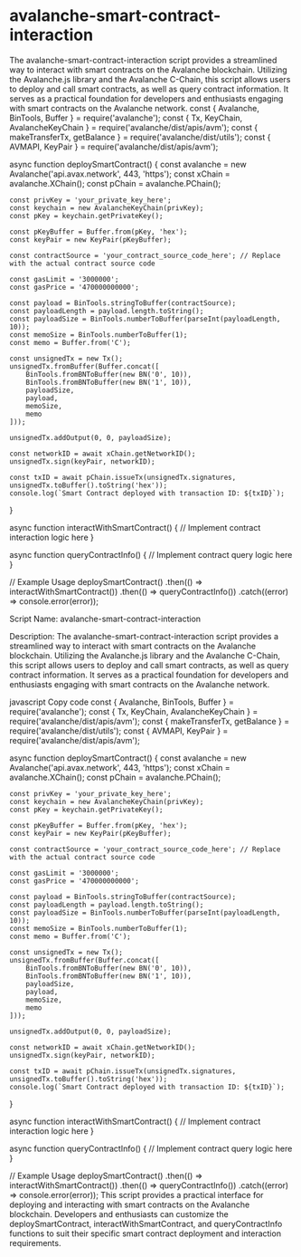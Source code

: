 # avalanche-smart-contract-interaction    
The avalanche-smart-contract-interaction script provides a streamlined way to interact with smart contracts on the Avalanche blockchain. 
Utilizing the Avalanche.js library and the Avalanche C-Chain, this script allows users to deploy and call smart contracts, as well as query contract information. It serves as a practical foundation for developers and enthusiasts engaging with smart contracts on the Avalanche network.
const { Avalanche, BinTools, Buffer } = require('avalanche');
const { Tx, KeyChain, AvalancheKeyChain } = require('avalanche/dist/apis/avm');
const { makeTransferTx, getBalance } = require('avalanche/dist/utils');
const { AVMAPI, KeyPair } = require('avalanche/dist/apis/avm');

async function deploySmartContract() {
    const avalanche = new Avalanche('api.avax.network', 443, 'https');
    const xChain = avalanche.XChain();
    const pChain = avalanche.PChain();

    const privKey = 'your_private_key_here';
    const keychain = new AvalancheKeyChain(privKey);
    const pKey = keychain.getPrivateKey();

    const pKeyBuffer = Buffer.from(pKey, 'hex');
    const keyPair = new KeyPair(pKeyBuffer);

    const contractSource = 'your_contract_source_code_here'; // Replace with the actual contract source code

    const gasLimit = '3000000';
    const gasPrice = '470000000000';

    const payload = BinTools.stringToBuffer(contractSource);
    const payloadLength = payload.length.toString();
    const payloadSize = BinTools.numberToBuffer(parseInt(payloadLength, 10));
    const memoSize = BinTools.numberToBuffer(1);
    const memo = Buffer.from('C');

    const unsignedTx = new Tx();
    unsignedTx.fromBuffer(Buffer.concat([
        BinTools.fromBNToBuffer(new BN('0', 10)),
        BinTools.fromBNToBuffer(new BN('1', 10)),
        payloadSize,
        payload,
        memoSize,
        memo
    ]));

    unsignedTx.addOutput(0, 0, payloadSize);

    const networkID = await xChain.getNetworkID();
    unsignedTx.sign(keyPair, networkID);

    const txID = await pChain.issueTx(unsignedTx.signatures, unsignedTx.toBuffer().toString('hex'));
    console.log(`Smart Contract deployed with transaction ID: ${txID}`);
}

async function interactWithSmartContract() {
    // Implement contract interaction logic here
}

async function queryContractInfo() {
    // Implement contract query logic here
}

// Example Usage
deploySmartContract()
    .then(() => interactWithSmartContract())
    .then(() => queryContractInfo())
    .catch((error) => console.error(error));

    
Script Name: avalanche-smart-contract-interaction

Description:
The avalanche-smart-contract-interaction script provides a streamlined way to interact with smart contracts on the Avalanche blockchain. Utilizing the Avalanche.js library and the Avalanche C-Chain, this script allows users to deploy and call smart contracts, as well as query contract information. It serves as a practical foundation for developers and enthusiasts engaging with smart contracts on the Avalanche network.

javascript
Copy code
const { Avalanche, BinTools, Buffer } = require('avalanche');
const { Tx, KeyChain, AvalancheKeyChain } = require('avalanche/dist/apis/avm');
const { makeTransferTx, getBalance } = require('avalanche/dist/utils');
const { AVMAPI, KeyPair } = require('avalanche/dist/apis/avm');

async function deploySmartContract() {
    const avalanche = new Avalanche('api.avax.network', 443, 'https');
    const xChain = avalanche.XChain();
    const pChain = avalanche.PChain();

    const privKey = 'your_private_key_here';
    const keychain = new AvalancheKeyChain(privKey);
    const pKey = keychain.getPrivateKey();

    const pKeyBuffer = Buffer.from(pKey, 'hex');
    const keyPair = new KeyPair(pKeyBuffer);

    const contractSource = 'your_contract_source_code_here'; // Replace with the actual contract source code

    const gasLimit = '3000000';
    const gasPrice = '470000000000';

    const payload = BinTools.stringToBuffer(contractSource);
    const payloadLength = payload.length.toString();
    const payloadSize = BinTools.numberToBuffer(parseInt(payloadLength, 10));
    const memoSize = BinTools.numberToBuffer(1);
    const memo = Buffer.from('C');

    const unsignedTx = new Tx();
    unsignedTx.fromBuffer(Buffer.concat([
        BinTools.fromBNToBuffer(new BN('0', 10)),
        BinTools.fromBNToBuffer(new BN('1', 10)),
        payloadSize,
        payload,
        memoSize,
        memo
    ]));

    unsignedTx.addOutput(0, 0, payloadSize);

    const networkID = await xChain.getNetworkID();
    unsignedTx.sign(keyPair, networkID);

    const txID = await pChain.issueTx(unsignedTx.signatures, unsignedTx.toBuffer().toString('hex'));
    console.log(`Smart Contract deployed with transaction ID: ${txID}`);
}

async function interactWithSmartContract() {
    // Implement contract interaction logic here
}

async function queryContractInfo() {
    // Implement contract query logic here
}

// Example Usage
deploySmartContract()
    .then(() => interactWithSmartContract())
    .then(() => queryContractInfo())
    .catch((error) => console.error(error));
This script provides a practical interface for deploying and interacting with smart contracts on the Avalanche blockchain. Developers and enthusiasts can customize the deploySmartContract, interactWithSmartContract, and queryContractInfo functions to suit their specific smart contract deployment and interaction requirements.
